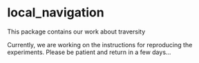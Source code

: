 # local_navigation

This package contains our work about traversity

Currently, we are working on the instructions for reproducing the experiments. Please be patient and return in a few days...
